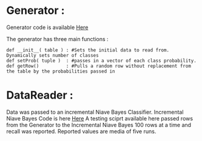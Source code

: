 # Generator : 

Generator code is available [Here](https://github.com/gbtimmon/fss16_teamf/tree/master/Code/6/Generator.py)

The generator has three main functions : 
 
    def __init__( table ) : #Sets the initial data to read from. Dynamically sets number of classes 
    def setProb( tuple )  : #passes in a vector of each class probability. 
    def getRow()          : #Pulls a random row without replacement from the table by the probabilities passed in

# DataReader : 

Data was passed to an incremental Niave Bayes Classifier. Incremental Niave Bayes Code is here [Here](https://github.com/gbtimmon/fss16_teamf/tree/master/Code/6/IncrementalNB.py)
A testing sciprt available here passed rows from the Generator to the Incremental Niave Bayes 100 rows at a time and recall was reported. Reported values are media of five runs.


